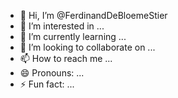 - 👋 Hi, I’m @FerdinandDeBloemeStier
- 👀 I’m interested in ...
- 🌱 I’m currently learning ...
- 💞️ I’m looking to collaborate on ...
- 📫 How to reach me ...
- 😄 Pronouns: ...
- ⚡ Fun fact: ...

<!---
FerdinandDeBloemeStier/FerdinandDeBloemeStier is a ✨ special ✨ repository because its `README.md` (this file) appears on your GitHub profile.
You can click the Preview link to take a look at your changes.
--->
